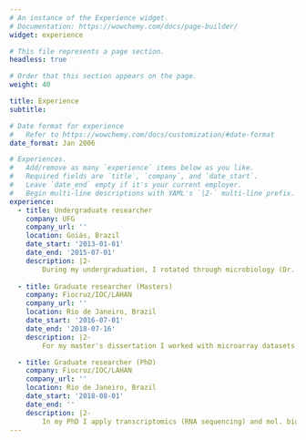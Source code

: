 ```yaml
---
# An instance of the Experience widget.
# Documentation: https://wowchemy.com/docs/page-builder/
widget: experience

# This file represents a page section.
headless: true

# Order that this section appears on the page.
weight: 40

title: Experience
subtitle:

# Date format for experience
#   Refer to https://wowchemy.com/docs/customization/#date-format
date_format: Jan 2006

# Experiences.
#   Add/remove as many `experience` items below as you like.
#   Required fields are `title`, `company`, and `date_start`.
#   Leave `date_end` empty if it's your current employer.
#   Begin multi-line descriptions with YAML's `|2-` multi-line prefix.
experience:
  - title: Undergraduate researcher
    company: UFG
    company_url: ''
    location: Goiás, Brazil
    date_start: '2013-01-01'
    date_end: '2015-07-01'
    description: |2-
        During my undergraduation, I rotated through microbiology (Dr. Jupyracyara C. Barros), biochemistry (Dr. Geraldo L. Sadoyama) and molecular biology (Adriana F. Neves) labs, where I developed skills such as bacterial and eukaryote cell culture, nucleic acids molecular biology, SELEX for aptamer identification and molecular cloning.
        
  - title: Graduate researcher (Masters)
    company: Fiocruz/IOC/LAHAN
    company_url: ''
    location: Rio de Janeiro, Brazil
    date_start: '2016-07-01'
    date_end: '2018-07-16'
    description: |2-
        For my master's dissertation I worked with microarray datasets for identifying common biological modulated pathways in leprosy. During this time, most of my bioinformatics skills were consolidated, especially -omics data analysis, scripting, design of experiments and data viz. I also spent some time in professor's Stewart Cole’s Lab, EPFL, Lausanne, Switzerland, where I worked with RNA sequencing and had some experience in a BSL-3 lab.

  - title: Graduate researcher (PhD)
    company: Fiocruz/IOC/LAHAN
    company_url: ''
    location: Rio de Janeiro, Brazil
    date_start: '2018-08-01'
    date_end: ''
    description: |2-
        In my PhD I apply transcriptomics (RNA sequencing) and mol. bio. to identify biomarkers and novel biological pathways behind leprosy immunopathogenesis, focusing on translational applications. I also had the opportunity to work with genomics bioinformatics, such as targeted-exome sequencing, small-medium scale genotyping and QTL mapping, thanks to internal and external collaborations. In parallel, I work upon improving my coding skills, experiment design, learning about the most relevant database systems and reproducible research techniques/tools.           
---
```


